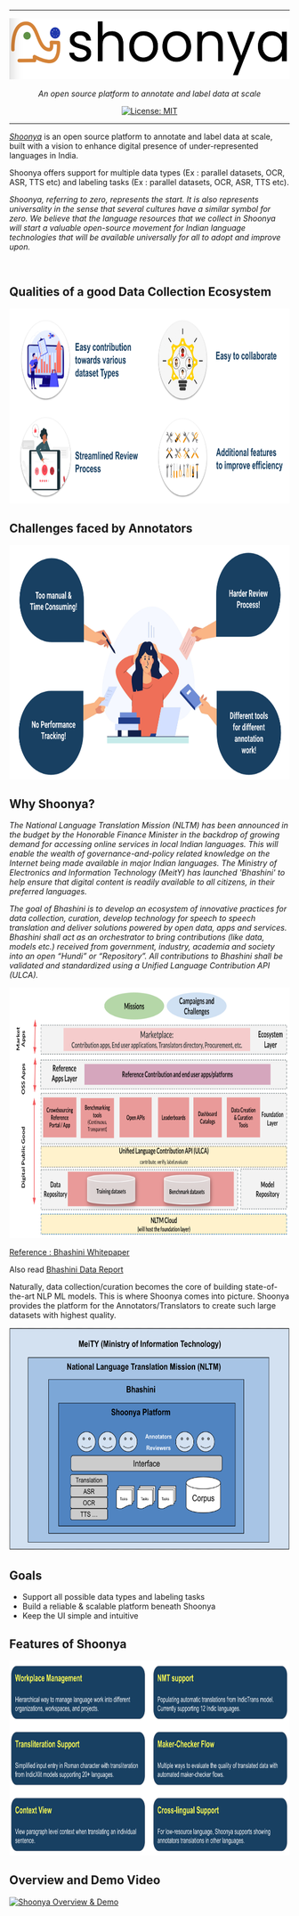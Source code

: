 ***
<p align="center">
  <a href="https://shoonya.ai4bharat.org"><img src="https://github.com/AI4Bharat/Shoonya/blob/master/docs/shoonya/logos/shoonya-logo.png" alt="Shoonya" width="550" height="110"></a>
</p>

<p align="center">
    <em>An open source platform to annotate and label data at scale</em>
</p>

<p align="center">
    <a href="https://opensource.org/licenses/MIT" target="_blank">
        <img src="https://img.shields.io/badge/License-MIT-green.svg" alt="License: MIT">
    </a>
</p>

***

*[Shoonya](http://shoonya.ai4bharat.org/)* is an open source platform to annotate and label data at scale, built with a vision to enhance digital presence of under-represented languages in India. 

Shoonya offers support for multiple data types (Ex : parallel datasets, OCR, ASR, TTS etc) and labeling tasks (Ex : parallel datasets, OCR, ASR, TTS etc).

_Shoonya, referring to zero, represents the start. It is also represents universality in the sense that several cultures have a similar symbol for zero. We believe that the language resources that we collect in Shoonya will start a valuable open-source movement for Indian language technologies that will be available universally for all to adopt and improve upon._

<br>

## Qualities of a good Data Collection Ecosystem
<p align="center">
  <img src="https://github.com/AI4Bharat/Shoonya/blob/master/docs/shoonya/images/data-collection-ecosystem.png"  width="800" height="350">
</p>

## Challenges faced by Annotators
<p align="center">
  <img src="https://github.com/AI4Bharat/Shoonya/blob/master/docs/shoonya/images/annotator-challenges.png"  width="800" height="420">
</p>

## Why Shoonya?
_The National Language Translation Mission (NLTM) has been announced in the budget by the Honorable Finance Minister in the backdrop of growing demand for accessing online services in local Indian languages. This will enable the wealth of governance-and-policy related knowledge on the Internet being made available in major Indian languages. The Ministry of Electronics and Information Technology (MeitY) has launched 'Bhashini' to help ensure that digital content is readily available to all citizens, in their preferred languages._

_The goal of Bhashini is to develop an ecosystem of innovative practices for data collection, curation, develop technology for speech to speech translation and deliver solutions powered by open data, apps and services. Bhashini shall act as an orchestrator to bring contributions (like data, models etc.) received from government, industry, academia and society into an open “Hundi” or “Repository”. All contributions to Bhashini shall be validated and standardized using a Unified Language Contribution API (ULCA)._
<br>


<p align="center">
  <img src="https://github.com/AI4Bharat/Shoonya/blob/master/docs/shoonya/images/nltm-architecture.png"  width="800" height="450">
</p>
  
[Reference : Bhashini Whitepaper](https://www.meity.gov.in/writereaddata/files/Bhashini%20Whitepaper%20ver%206.0.pdf)

Also read [Bhashini Data Report](https://indicnlp.ai4bharat.org/static/documents/DMU_Data_Report_May_2022.pdf) 

Naturally, data collection/curation becomes the core of building state-of-the-art NLP ML models. This is where Shoonya comes into picture. Shoonya provides the platform for the Annotators/Translators to create such large datasets with highest quality.


<p align="center">
  <img src="https://github.com/AI4Bharat/Shoonya/blob/master/docs/shoonya/images/shoonya-layer.png"  width="600" height="400">
</p>


## Goals
* Support all possible data types and labeling tasks
* Build a reliable & scalable platform beneath Shoonya
* Keep the UI simple and intuitive

## Features of Shoonya
<p align="center">
  <img src="https://github.com/AI4Bharat/Shoonya/blob/master/docs/shoonya/images/shoonya-features.png"  width="800" height="350">
</p>

## Overview and Demo Video
[![Shoonya Overview & Demo](https://img.youtube.com/vi/N4PBSB2fQto/0.jpg)](https://www.youtube.com/watch?v=N4PBSB2fQto)



